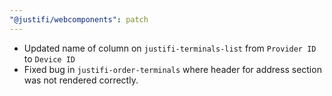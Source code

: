 ```yaml
---
"@justifi/webcomponents": patch
---
```


- Updated name of column on `justifi-terminals-list` from `Provider ID` to `Device ID`
- Fixed bug in `justifi-order-terminals` where header for address section was not rendered correctly.
